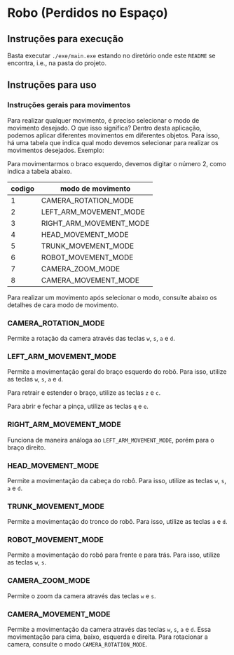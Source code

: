# Robo (Perdidos no Espaço)

## Instruções para execução
Basta executar `./exe/main.exe` estando no diretório onde este `README` se encontra, i.e., na pasta do projeto.

## Instruções para uso

### Instruções gerais para movimentos
Para realizar qualquer movimento, é preciso selecionar o modo de movimento desejado. O que isso significa? Dentro desta aplicação, podemos aplicar diferentes movimentos em diferentes objetos. Para isso, há uma tabela que indica qual modo devemos selecionar para realizar os movimentos desejados.
Exemplo:

Para movimentarmos o braco esquerdo, devemos digitar o número 2, como indica a tabela abaixo.

| codigo | modo de movimento       |
|--------|-------------------------|
|    1   | CAMERA_ROTATION_MODE    |
|    2   | LEFT_ARM_MOVEMENT_MODE  |
|    3   | RIGHT_ARM_MOVEMENT_MODE |
|    4   | HEAD_MOVEMENT_MODE      |
|    5   | TRUNK_MOVEMENT_MODE     |
|    6   | ROBOT_MOVEMENT_MODE     |
|    7   | CAMERA_ZOOM_MODE        |
|    8   | CAMERA_MOVEMENT_MODE    |

Para realizar um movimento após selecionar o modo, consulte abaixo os detalhes de cara modo de movimento.

### CAMERA_ROTATION_MODE
Permite a rotação da camera através das teclas `w`, `s`, `a` e `d`.

### LEFT_ARM_MOVEMENT_MODE
Permite a movimentação geral do braço esquerdo do robô. Para isso, utilize as teclas `w`, `s`, `a` e `d`.

Para retrair e estender o braço, utilize as teclas `z` e `c`.

Para abrir e fechar a pinça, utilize as teclas `q` e `e`.

### RIGHT_ARM_MOVEMENT_MODE
Funciona de maneira análoga ao `LEFT_ARM_MOVEMENT_MODE`, porém para o braço direito.

### HEAD_MOVEMENT_MODE
Permite a movimentação da cabeça do robô. Para isso, utilize as teclas `w`, `s`, `a` e `d`.

### TRUNK_MOVEMENT_MODE
Permite a movimentação do tronco do robô. Para isso, utilize as teclas `a` e `d`.

### ROBOT_MOVEMENT_MODE
Permite a movimentação do robô para frente e para trás. Para isso, utilize as teclas `w`, `s`.

### CAMERA_ZOOM_MODE
Permite o zoom da camera através das teclas `w` e `s`.

### CAMERA_MOVEMENT_MODE
Permite a movimentação da camera através das teclas `w`, `s`, `a` e `d`. Essa movimentação para cima, baixo, esquerda e direita. Para rotacionar a camera, consulte o modo `CAMERA_ROTATION_MODE`.
